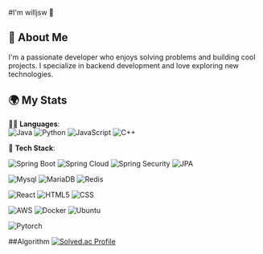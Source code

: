 #I'm willjsw 👋

## 🚀 About Me
I'm a passionate developer who enjoys solving problems and building cool projects. I specialize in backend development and love exploring new technologies.

## 🌍 My Stats

🧑‍💻 **Languages**:  
![Java](https://img.shields.io/badge/Java-007396?style=for-the-badge&logo=java&logoColor=white) ![Python](https://img.shields.io/badge/Python-3776AB?style=for-the-badge&logo=python&logoColor=white) ![JavaScript](https://img.shields.io/badge/JavaScript-323330?style=for-the-badge&logo=javascript&logoColor=F7DF1E) ![C++](https://img.shields.io/badge/C++-00599C?style=for-the-badge&logo=cplusplus&logoColor=white)

🧰 **Tech Stack**:

![Spring Boot](https://img.shields.io/badge/Spring_Boot-6DB33F?style=for-the-badge&logo=springboot&logoColor=white) ![Spring Cloud](https://img.shields.io/badge/Spring_Cloud-6DB33F?style=for-the-badge&logo=spring&logoColor=white) ![Spring Security](https://img.shields.io/badge/Spring_Security-6DB33F?style=for-the-badge&logo=spring&logoColor=white) ![JPA](https://img.shields.io/badge/JPA-007396?style=for-the-badge&logo=hibernate&logoColor=white)

![Mysql](https://img.shields.io/badge/MySQL-4479A1?style=for-the-badge&logo=mysql&logoColor=white) ![MariaDB](https://img.shields.io/badge/MariaDB-003B57?style=for-the-badge&logo=mariadb&logoColor=white) ![Redis](https://img.shields.io/badge/Redis-DC382D?style=for-the-badge&logo=redis&logoColor=white)

![React](https://img.shields.io/badge/React-61DAFB?style=for-the-badge&logo=react&logoColor=black) ![HTML5](https://img.shields.io/badge/HTML5-E34F26?style=for-the-badge&logo=html5&logoColor=white) ![CSS](https://img.shields.io/badge/CSS-1572B6?style=for-the-badge&logo=css3&logoColor=white)

![AWS](https://img.shields.io/badge/AWS-232F3E?style=for-the-badge&logo=amazonaws&logoColor=white) ![Docker](https://img.shields.io/badge/Docker-2496ED?style=for-the-badge&logo=docker&logoColor=white) ![Ubuntu](https://img.shields.io/badge/Ubuntu-E95420?style=for-the-badge&logo=ubuntu&logoColor=white) 

![Pytorch](https://img.shields.io/badge/PyTorch-EE4C2C?style=for-the-badge&logo=pytorch&logoColor=white)

##Algorithm
[![Solved.ac Profile](http://mazassumnida.wtf/api/generate_badge?boj=willjsw)](https://solved.ac/willjsw)



